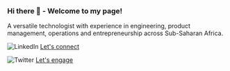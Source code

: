 ### Hi there 👋 - Welcome to my page!

A versatile technologist with experience in engineering, product management, operations and entrepreneurship across Sub-Saharan Africa.

![LinkedIn](https://i.imgur.com/MKe1Xdu.png) [Let's connect](https://www.linkedin.com/in/ulrichmabou/) 

![Twitter](https://i.imgur.com/JfRQgAW.png) [Let's engage](https://twitter.com/umcogito)
